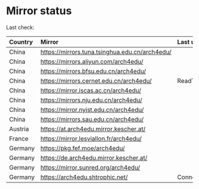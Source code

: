 <script src="./time.js"></script>
# Mirror status
Last check: <script type="text/javascript">localize(1755671874.9332304);</script>

|Country|Mirror|Last update|
|:------|:-----|:----------|
|China|https://mirrors.tuna.tsinghua.edu.cn/arch4edu/|<script type="text/javascript">localize(1755629712);</script>|
|China|https://mirrors.aliyun.com/arch4edu/|<script type="text/javascript">localize(1755629712);</script>|
|China|https://mirrors.bfsu.edu.cn/arch4edu/|<script type="text/javascript">localize(1755629712);</script>|
|China|https://mirrors.cernet.edu.cn/arch4edu/|ReadTimeout|
|China|https://mirror.iscas.ac.cn/arch4edu/|<script type="text/javascript">localize(1755629712);</script>|
|China|https://mirrors.nju.edu.cn/arch4edu/|<script type="text/javascript">localize(1755629712);</script>|
|China|https://mirror.nyist.edu.cn/arch4edu/|<script type="text/javascript">localize(1755629712);</script>|
|China|https://mirrors.sau.edu.cn/arch4edu/|<script type="text/javascript">localize(1755585963);</script>|
|Austria|https://at.arch4edu.mirror.kescher.at/|<script type="text/javascript">localize(1755629712);</script>|
|France|https://mirror.lesviallon.fr/arch4edu/|<script type="text/javascript">localize(1755629712);</script>|
|Germany|https://pkg.fef.moe/arch4edu/|<script type="text/javascript">localize(1755629712);</script>|
|Germany|https://de.arch4edu.mirror.kescher.at/|<script type="text/javascript">localize(1755629712);</script>|
|Germany|https://mirror.sunred.org/arch4edu/|<script type="text/javascript">localize(1755629712);</script>|
|Germany|https://arch4edu.shtrophic.net/|ConnectionError|

<script src="./tablefilter/tablefilter.js"></script>
<script src="./table.js"></script>